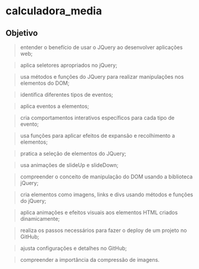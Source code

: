 # calculadora_media

## Objetivo

> entender o benefício de usar o JQuery ao desenvolver aplicações web;

> aplica seletores apropriados no jQuery;

> usa métodos e funções do JQuery para realizar manipulações nos elementos do DOM;

> identifica diferentes tipos de eventos;

> aplica eventos a elementos;

> cria comportamentos interativos específicos para cada tipo de evento;

> usa funções para aplicar efeitos de expansão e recolhimento a elementos;

> pratica a seleção de elementos do JQuery;

> usa animações de slideUp e slideDown;

> compreender o conceito de manipulação do DOM usando a biblioteca jQuery;

> cria elementos como imagens, links e divs usando métodos e funções do jQuery;

> aplica animações e efeitos visuais aos elementos HTML criados dinamicamente;

> realiza os passos necessários para fazer o deploy de um projeto no GitHub; 

> ajusta configurações e detalhes no GitHub;

> compreender a importância da compressão de imagens.